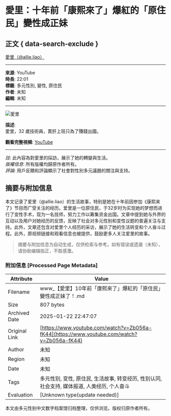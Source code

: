 # 愛里：十年前「康熙來了」爆紅的「原住民」變性成正妹

## 正文 { data-search-exclude }


[愛里（@allie.liao）](https://www.instagram.com/allie.liao/) 

---

**來源**: YouTube  
**時長**: 22:01  
**標籤**: 多元性別, 變性, 原住民  
**作者**: 未知  
**編輯**: 未知  

---  

![愛里](https://www.youtube.com/watch?v=PYn8BtfESJE)  

**描述**:  
愛里，32 歲技術員，賣肝上班只為了賺錢出國。  

**觀看完整視頻**: [YouTube](https://www.youtube.com/watch?v=PYn8BtfESJE)  

--- 

*註*: 此內容為對愛里的採訪，展示了她的轉變與生活。  
*版權信息*: 所有版權均歸原作者所有。  
*評論*: 用戶反饋和評論顯示了社會對性別多元議題的關注與支持。
<!-- tcd_original_link https://www.youtube.com/watch?v=Zb056a-fK44 -->


## 摘要与附加信息

<!-- tcd_abstract -->
本文记录了爱里（@allie.liao）的生活故事，特别是她在十年前因参加《康熙来了》节目而广受关注的经历。爱里是一位原住民，于32岁时为实现她的梦想而进行了变性手术，现为一名技师，努力工作以筹集资金出国。文章中提到她与外界的互动以及用户对她经历的反馈，反映了社会对多元性别和变性议题的普遍关注与支持。此外，文章还包含对爱里个人经历的采访，展示了她的生活转变和个人奋斗过程。此外，原视频链接和观看信息也被提供，鼓励更多人关注爱里的故事。
<!-- tcd_abstract_end -->

> 摘要与附加信息为自动生成，仅供检索与参考。如有错误或遗漏（未知），请协助编辑指正，不胜感激。

### 附加信息 [Processed Page Metadata]

| Attribute       | Value                                  |
|-----------------|----------------------------------------|
| Filename        | www_【愛里】10年前「康熙來了」爆紅的「原住民」變性成正妹了！.md                             |
| Size            | 807 bytes                           |
| Archived Date   | 2025-01-22 22:47:07                             |
| Original Link   | [https://www.youtube.com/watch?v=Zb056a-fK44](https://www.youtube.com/watch?v=Zb056a-fK44)                       |
| Author          | 未知                               |
| Region          | 未知                               |
| Date            | 未知                                 |
| Tags            | 多元性别, 变性, 原住民, 生活故事, 转变经历, 性别认同, 社会支持, 媒体报道, 人类经历, 个人奋斗                                 |
| Evaluation            | [Unknown type(update needed)]                                 |
<!-- tcd_table_end -->

本文由多元性别中文数字档案馆归档整理，仅供浏览。版权归原作者所有。
